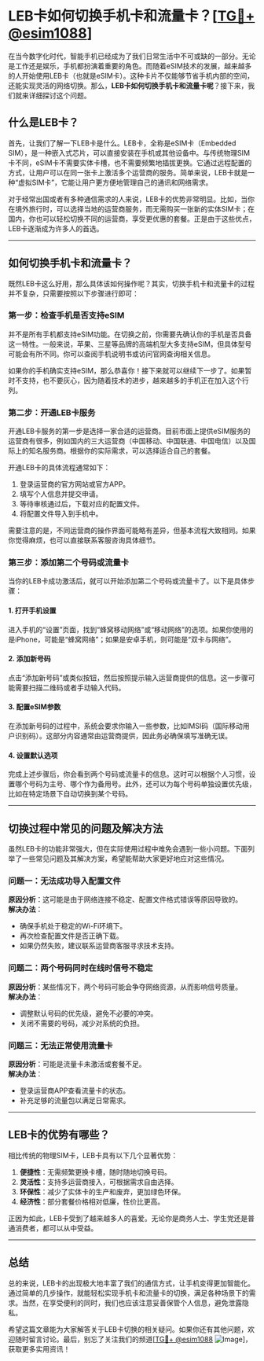# LEB卡如何切换手机卡和流量卡？[[TG💪+ @esim1088](https://t.me/s/esim1088)]

在当今数字化时代，智能手机已经成为了我们日常生活中不可或缺的一部分。无论是工作还是娱乐，手机都扮演着重要的角色。而随着eSIM技术的发展，越来越多的人开始使用LEB卡（也就是eSIM卡）。这种卡片不仅能够节省手机内部的空间，还能实现灵活的网络切换。那么，**LEB卡如何切换手机卡和流量卡呢**？接下来，我们就来详细探讨这个问题。

## 什么是LEB卡？

首先，让我们了解一下LEB卡是什么。LEB卡，全称是eSIM卡（Embedded SIM），是一种嵌入式芯片，可以直接安装在手机或其他设备中。与传统物理SIM卡不同，eSIM卡不需要实体卡槽，也不需要频繁地插拔更换。它通过远程配置的方式，让用户可以在同一张卡上激活多个运营商的服务。简单来说，LEB卡就是一种“虚拟SIM卡”，它能让用户更方便地管理自己的通讯和网络需求。

对于经常出国或者有多种通信需求的人来说，LEB卡的优势非常明显。比如，当你在境外旅行时，可以选择当地的运营商服务，而无需购买一张新的实体SIM卡；在国内，你也可以轻松切换不同的运营商，享受更优惠的套餐。正是由于这些优点，LEB卡逐渐成为许多人的首选。

---

## 如何切换手机卡和流量卡？

既然LEB卡这么好用，那么具体该如何操作呢？其实，切换手机卡和流量卡的过程并不复杂，只需要按照以下步骤进行即可：

### **第一步：检查手机是否支持eSIM**

并不是所有手机都支持eSIM功能。在切换之前，你需要先确认你的手机是否具备这一特性。一般来说，苹果、三星等品牌的高端机型大多支持eSIM，但具体型号可能会有所不同。你可以查阅手机说明书或访问官网查询相关信息。

如果你的手机确实支持eSIM，那么恭喜你！接下来就可以继续下一步了。如果暂时不支持，也不要灰心，因为随着技术的进步，越来越多的手机正在加入这个行列。

### **第二步：开通LEB卡服务**

开通LEB卡服务的第一步是选择一家合适的运营商。目前市面上提供eSIM服务的运营商有很多，例如国内的三大运营商（中国移动、中国联通、中国电信）以及国际上的知名服务商。根据你的实际需求，可以选择适合自己的套餐。

开通LEB卡的具体流程通常如下：
1. 登录运营商的官方网站或官方APP。
2. 填写个人信息并提交申请。
3. 等待审核通过后，下载对应的配置文件。
4. 将配置文件导入到手机中。

需要注意的是，不同运营商的操作界面可能略有差异，但基本流程大致相同。如果你觉得麻烦，也可以直接联系客服咨询具体细节。

### **第三步：添加第二个号码或流量卡**

当你的LEB卡成功激活后，就可以开始添加第二个号码或流量卡了。以下是具体步骤：

#### 1. 打开手机设置
进入手机的“设置”页面，找到“蜂窝移动网络”或“移动网络”的选项。如果你使用的是iPhone，可能是“蜂窝网络”；如果是安卓手机，则可能是“双卡与网络”。

#### 2. 添加新号码
点击“添加新号码”或类似按钮，然后按照提示输入运营商提供的信息。这一步骤可能需要扫描二维码或者手动输入代码。

#### 3. 配置eSIM参数
在添加新号码的过程中，系统会要求你输入一些参数，比如IMSI码（国际移动用户识别码）。这部分内容通常由运营商提供，因此务必确保填写准确无误。

#### 4. 设置默认选项
完成上述步骤后，你会看到两个号码或流量卡的信息。这时可以根据个人习惯，设置哪个号码为主号、哪个作为备用号。此外，还可以为每个号码单独设置优先级，比如在特定场景下自动切换到某个号码。

---

## 切换过程中常见的问题及解决方法

虽然LEB卡的功能非常强大，但在实际使用过程中难免会遇到一些小问题。下面列举了一些常见问题及其解决方案，希望能帮助大家更好地应对这些情况。

### **问题一：无法成功导入配置文件**
**原因分析**：这可能是由于网络连接不稳定、配置文件格式错误等原因导致的。  
**解决办法**：
- 确保手机处于稳定的Wi-Fi环境下。
- 再次检查配置文件是否正确下载。
- 如果仍然失败，建议联系运营商客服寻求技术支持。

### **问题二：两个号码同时在线时信号不稳定**
**原因分析**：某些情况下，两个号码可能会争夺网络资源，从而影响信号质量。  
**解决办法**：
- 调整默认号码的优先级，避免不必要的冲突。
- 关闭不需要的号码，减少对系统的负担。

### **问题三：无法正常使用流量卡**
**原因分析**：可能是流量卡未激活或套餐不足。  
**解决办法**：
- 登录运营商APP查看流量卡的状态。
- 补充足够的流量包以满足日常需求。

---

## LEB卡的优势有哪些？

相比传统的物理SIM卡，LEB卡具有以下几个显著优势：

1. **便捷性**：无需频繁更换卡槽，随时随地切换号码。
2. **灵活性**：支持多运营商接入，可根据需求自由选择。
3. **环保性**：减少了实体卡的生产和废弃，更加绿色环保。
4. **经济性**：部分套餐价格相对低廉，性价比更高。

正因为如此，LEB卡受到了越来越多人的喜爱。无论你是商务人士、学生党还是普通消费者，都可以从中受益。

---

## 总结

总的来说，LEB卡的出现极大地丰富了我们的通信方式，让手机变得更加智能化。通过简单的几步操作，就能轻松实现手机卡和流量卡的切换，满足各种场景下的需求。当然，在享受便利的同时，我们也应该注意妥善保管个人信息，避免泄露隐私。

希望这篇文章能为大家解答关于LEB卡切换的相关疑问。如果你还有其他问题，欢迎随时留言讨论。最后，别忘了关注我们的频道[[TG💪+ @esim1088](https://t.me/s/esim1088) ![Image](https://i.postimg.cc/4NQfJmqS/Snipaste-2025-05-13-00-14-12.png)]，获取更多实用资讯！